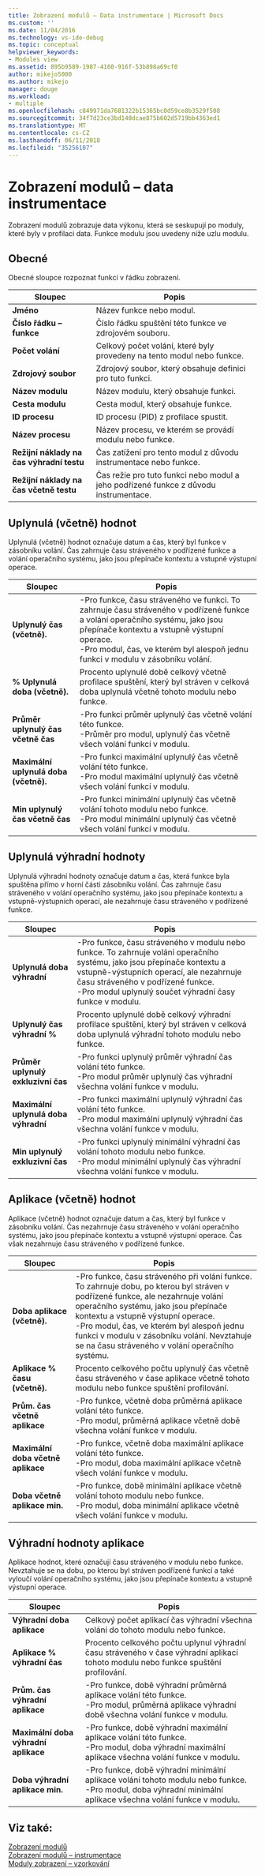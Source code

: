 ```yaml
---
title: Zobrazení modulů – Data instrumentace | Microsoft Docs
ms.custom: ''
ms.date: 11/04/2016
ms.technology: vs-ide-debug
ms.topic: conceptual
helpviewer_keywords:
- Modules view
ms.assetid: 895b9589-1987-4160-916f-53b898a69cf0
author: mikejo5000
ms.author: mikejo
manager: douge
ms.workload:
- multiple
ms.openlocfilehash: c849971da7681322b15365bc0d59ce8b3529f508
ms.sourcegitcommit: 34f7d23ce3bd140dcae875b602d5719bb4363ed1
ms.translationtype: MT
ms.contentlocale: cs-CZ
ms.lasthandoff: 06/11/2018
ms.locfileid: "35256107"
---
```

# <a name="modules-view---instrumentation-data"></a>Zobrazení modulů – data instrumentace
Zobrazení modulů zobrazuje data výkonu, která se seskupují po moduly, které byly v profilaci data. Funkce modulu jsou uvedeny níže uzlu modulu.  
  
## <a name="general"></a>Obecné  
 Obecné sloupce rozpoznat funkci v řádku zobrazení.  
  
|Sloupec|Popis|  
|------------|-----------------|  
|**Jméno**|Název funkce nebo modul.|  
|**Číslo řádku – funkce**|Číslo řádku spuštění této funkce ve zdrojovém souboru.|  
|**Počet volání**|Celkový počet volání, které byly provedeny na tento modul nebo funkce.|  
|**Zdrojový soubor**|Zdrojový soubor, který obsahuje definici pro tuto funkci.|  
|**Název modulu**|Název modulu, který obsahuje funkci.|  
|**Cesta modulu**|Cesta modul, který obsahuje funkce.|  
|**ID procesu**|ID procesu (PID) z profilace spustit.|  
|**Název procesu**|Název procesu, ve kterém se provádí modulu nebo funkce.|  
|**Režijní náklady na čas výhradní testu**|Čas zatížení pro tento modul z důvodu instrumentace nebo funkce.|  
|**Režijní náklady na čas včetně testu**|Čas režie pro tuto funkci nebo modul a jeho podřízené funkce z důvodu instrumentace.|  
  
## <a name="elapsed-inclusive-values"></a>Uplynulá (včetně) hodnot  
 Uplynulá (včetně) hodnot označuje datum a čas, který byl funkce v zásobníku volání. Čas zahrnuje času stráveného v podřízené funkce a volání operačního systému, jako jsou přepínače kontextu a vstupně výstupní operace.  
  
|Sloupec|Popis|  
|------------|-----------------|  
|**Uplynulý čas (včetně).**|-Pro funkce, času stráveného ve funkci. To zahrnuje času stráveného v podřízené funkce a volání operačního systému, jako jsou přepínače kontextu a vstupně výstupní operace.<br />-Pro modul, čas, ve kterém byl alespoň jednu funkci v modulu v zásobníku volání.|  
|**% Uplynulá doba (včetně).**|Procento uplynulé době celkový včetně profilace spuštění, který byl stráven v celková doba uplynulá včetně tohoto modulu nebo funkce.|  
|**Průměr uplynulý čas včetně čas**|-Pro funkci průměr uplynulý čas včetně volání této funkce.<br />-Průměr pro modul, uplynulý čas včetně všech volání funkcí v modulu.|  
|**Maximální uplynulá doba (včetně).**|-Pro funkci maximální uplynulý čas včetně volání této funkce.<br />-Pro modul maximální uplynulý čas včetně všech volání funkcí v modulu.|  
|**Min uplynulý čas včetně čas**|-Pro funkci minimální uplynulý čas včetně volání tohoto modulu nebo funkce.<br />-Pro modul minimální uplynulý čas včetně všech volání funkcí v modulu.|  
  
## <a name="elapsed-exclusive-values"></a>Uplynulá výhradní hodnoty  
 Uplynulá výhradní hodnoty označuje datum a čas, která funkce byla spuštěna přímo v horní části zásobníku volání. Čas zahrnuje času stráveného v volání operačního systému, jako jsou přepínače kontextu a vstupně-výstupních operací, ale nezahrnuje času stráveného v podřízené funkce.  
  
|Sloupec|Popis|  
|------------|-----------------|  
|**Uplynulá doba výhradní**|-Pro funkce, času stráveného v modulu nebo funkce. To zahrnuje volání operačního systému, jako jsou přepínače kontextu a vstupně-výstupních operací, ale nezahrnuje času stráveného v podřízené funkce.<br />-Pro modul uplynulý součet výhradní časy funkce v modulu.|  
|**Uplynulý čas výhradní %**|Procento uplynulé době celkový výhradní profilace spuštění, který byl stráven v celková doba uplynulá výhradní tohoto modulu nebo funkce.|  
|**Průměr uplynulý exkluzivní čas**|-Pro funkci uplynulý průměr výhradní čas volání této funkce.<br />-Pro modul průměr uplynulý čas výhradní všechna volání funkce v modulu.|  
|**Maximální uplynulá doba výhradní**|-Pro funkci maximální uplynulý výhradní čas volání této funkce.<br />-Pro modul maximální uplynulý výhradní čas všechna volání funkce v modulu.|  
|**Min uplynulý exkluzivní čas**|-Pro funkci uplynulý minimální výhradní čas volání tohoto modulu nebo funkce.<br />-Pro modul minimální uplynulý čas výhradní všechna volání funkce v modulu.|  
  
## <a name="application-inclusive-values"></a>Aplikace (včetně) hodnot  
 Aplikace (včetně) hodnot označuje datum a čas, který byl funkce v zásobníku volání. Čas nezahrnuje času stráveného v volání operačního systému, jako jsou přepínače kontextu a vstupně výstupní operace. Čas však nezahrnuje času stráveného v podřízené funkce.  
  
|Sloupec|Popis|  
|------------|-----------------|  
|**Doba aplikace (včetně).**|-Pro funkce, času stráveného při volání funkce. To zahrnuje dobu, po kterou byl stráven v podřízené funkce, ale nezahrnuje volání operačního systému, jako jsou přepínače kontextu a vstupně výstupní operace.<br />-Pro modul, čas, ve kterém byl alespoň jednu funkci v modulu v zásobníku volání. Nevztahuje se na času stráveného v volání operačního systému.|  
|**Aplikace % času (včetně).**|Procento celkového počtu uplynulý čas včetně času stráveného v čase aplikace včetně tohoto modulu nebo funkce spuštění profilování.|  
|**Prům. čas včetně aplikace**|-Pro funkce, včetně doba průměrná aplikace volání této funkce.<br />-Pro modul, průměrná aplikace včetně době všechna volání funkce v modulu.|  
|**Maximální doba včetně aplikace**|-Pro funkce, včetně doba maximální aplikace volání této funkce.<br />-Pro modul, doba maximální aplikace včetně všech volání funkce v modulu.|  
|**Doba včetně aplikace min.**|-Pro funkce, době minimální aplikace včetně volání tohoto modulu nebo funkce.<br />-Pro modul, doba minimální aplikace včetně všech volání funkce v modulu.|  
  
## <a name="application-exclusive-values"></a>Výhradní hodnoty aplikace  
 Aplikace hodnot, které označují času stráveného v modulu nebo funkce. Nevztahuje se na dobu, po kterou byl stráven podřízené funkcí a také vyloučí volání operačního systému, jako jsou přepínače kontextu a vstupně výstupní operace.  
  
|Sloupec|Popis|  
|------------|-----------------|  
|**Výhradní doba aplikace**|Celkový počet aplikací čas výhradní všechna volání do tohoto modulu nebo funkce.|  
|**Aplikace % výhradní čas**|Procento celkového počtu uplynul výhradní času stráveného v čase výhradní aplikací tohoto modulu nebo funkce spuštění profilování.|  
|**Prům. čas výhradní aplikace**|-Pro funkce, době výhradní průměrná aplikace volání této funkce.<br />-Pro modul, průměrná aplikace výhradní době všechna volání funkce v modulu.|  
|**Maximální doba výhradní aplikace**|-Pro funkce, době výhradní maximální aplikace volání této funkce.<br />-Pro modul, doba výhradní maximální aplikace všechna volání funkce v modulu.|  
|**Doba výhradní aplikace min.**|-Pro funkce, době výhradní minimální aplikace volání tohoto modulu nebo funkce.<br />-Pro modul, doba výhradní minimální aplikace všechna volání funkce v modulu.|  
  
## <a name="see-also"></a>Viz také:  
 [Zobrazení modulů](../profiling/modules-view-sampling-data.md)   
 [Zobrazení modulů – instrumentace](../profiling/modules-view-dotnet-memory-instrumentation-data.md)   
 [Moduly zobrazení – vzorkování](../profiling/modules-view-dotnet-memory-sampling-data.md)